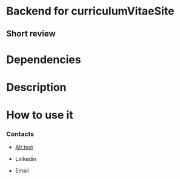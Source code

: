 # Backend for curriculumVitaeSite

## Short review


# Dependencies


# Description


# How to use it

### Contacts

-  [Alt text](<img src="https://img.icons8.com/metro/104/000000/github.png"/>"GitHub")

- Linkedin

- Email

